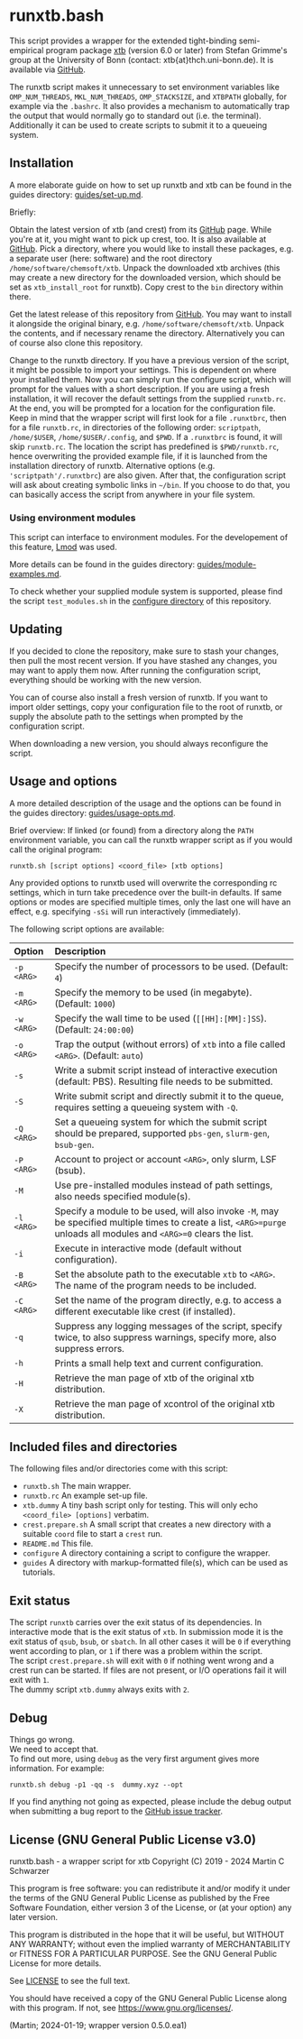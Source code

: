 # runxtb.bash

This script provides a wrapper for the
extended tight-binding semi-empirical program package
[xtb](https://www.chemie.uni-bonn.de/pctc/mulliken-center/software/xtb/xtb)
(version 6.0 or later) from Stefan Grimme's group at the University of Bonn
(contact: xtb{at}thch.uni-bonn.de).
It is available via [GitHub](https://github.com/grimme-lab/xtb).

The runxtb script makes it unnecessary to set environment variables like
`OMP_NUM_THREADS`, `MKL_NUM_THREADS`, `OMP_STACKSIZE`, and `XTBPATH` globally,
for example via the `.bashrc`.
It also provides a mechanism to automatically trap the output
that would normally go to standard out (i.e. the terminal).
Additionally it can be used to create scripts to submit it to a queueing system.

## Installation

A more elaborate guide on how to set up runxtb and xtb can be found in the
guides directory: [guides/set-up.md](guides/set-up.md).

Briefly:

Obtain the latest version of xtb (and crest) from its
[GitHub](https://github.com/grimme-lab/xtb/releases/latest) page.
While you're at it, you might want to pick up crest, too. It is also available at
[GitHub](https://github.com/crest-lab/crest/releases/latest).
Pick a directory, where you would like to install these packages, e.g.
a separate user (here: software) and the root directory `/home/software/chemsoft/xtb`.
Unpack the downloaded xtb archives (this may create a new directory for the downloaded version,
which should be set as `xtb_install_root` for runxtb).
Copy crest to the `bin` directory within there.

Get the latest release of this repository from
[GitHub](https://github.com/polyluxus/runxtb.bash/releases/latest).
You may want to install it alongside the original binary, e.g. `/home/software/chemsoft/xtb`.
Unpack the contents, and if necessary rename the directory.
Alternatively you can of course also clone this repository.

Change to the runxtb directory. If you have a previous version of the script, it might be possible
to import your settings. This is dependent on where your installed them.
Now you can simply run the configure script, which will prompt for the values
with a short description. If you are using a fresh installation, it will recover the
default settings from the supplied `runxtb.rc`.
At the end, you will be prompted for a location for the configuration file.
Keep in mind that the wrapper script will first look for a file `.runxtbrc`,
then for a file `runxtb.rc`, in directories of the following order:
`scriptpath`, `/home/$USER`, `/home/$USER/.config`, and `$PWD`.
If a `.runxtbrc` is found, it will skip `runxtb.rc`.
The location the script has predefined is `$PWD/runxtb.rc`, hence overwriting the
provided example file, if it is launched from the installation directory of runxtb.
Alternative options (e.g. `'scriptpath'/.runxtbrc`) are also given.
After that, the configuration script will ask about creating symbolic links in `~/bin`.
If you choose to do that, you can basically access the script from anywhere in your file system.

### Using environment modules

This script can interface to environment modules.
For the developement of this feature, [Lmod](https://lmod.readthedocs.io/) was used.

More details can be found in the guides directory: [guides/module-examples.md](guides/module-examples.md).

To check whether your supplied module system is supported, please find the script
`test_modules.sh` in the [configure directory](configure) of this repository.

## Updating

If you decided to clone the repository, make sure to stash your changes,
then pull the most recent version.
If you have stashed any changes, you may want to apply them now.
After running the configuration script, everything should be working with the new version.

You can of course also install a fresh version of runxtb.
If you want to import older settings, copy your configuration file to the root of runxtb,
or supply the absolute path to the settings when prompted by the configuration script.

When downloading a new version, you should always reconfigure the script.

## Usage and options

A more detailed description of the usage and the options can be found in the
guides directory: [guides/usage-opts.md](guides/usage-opts.md).

Brief overview:
If linked (or found) from a directory along the `PATH` environment variable,
you can call the runxtb wrapper script as if you would call the original program:
```
runxtb.sh [script options] <coord_file> [xtb options]
```
Any provided options  to runxtb used will overwrite the corresponding rc settings, 
which in turn take precedence over the built-in defaults.
If same options or modes are specified multiple times, only the last one will have an effect,
e.g. specifying `-sSi` will run interactively (immediately).

The following script options are available:

| Option      | Description
|:------------|:------------
| `-p <ARG>`  | Specify the number of processors to be used. (Default: `4`)
| `-m <ARG>`  | Specify the memory to be used (in megabyte). (Default: `1000`)
| `-w <ARG>`  | Specify the wall time to be used (`[[HH]:[MM]:]SS`). (Default: `24:00:00`)
| `-o <ARG>`  | Trap the output (without errors) of `xtb` into a file called `<ARG>`. (Default: `auto`)
| `-s`        | Write a submit script instead of interactive execution (default: PBS). Resulting file needs to be submitted.
| `-S`        | Write submit script and directly submit it to the queue, requires setting a queueing system with `-Q`.
| `-Q <ARG>`  | Set a queueing system for which the submit script should be prepared, supported `pbs-gen`, `slurm-gen`, `bsub-gen`.
| `-P <ARG>`  | Account to project or account `<ARG>`, only slurm, LSF (bsub).
| `-M`        | Use pre-installed modules instead of path settings, also needs specified module(s). 
| `-l <ARG>`  | Specify a module to be used, will also invoke `-M`, may be specified multiple times to create a list, `<ARG>=purge` unloads all modules and `<ARG>=0` clears the list.
| `-i`        | Execute in interactive mode (default without configuration).
| `-B <ARG>`  | Set the absolute path to the executable `xtb` to `<ARG>`. The name of the program needs to be included.
| `-C <ARG>`  | Set the name of the program directly, e.g. to access a different executable like crest (if installed).
| `-q`        | Suppress any logging messages of the script, specify twice, to also suppress warnings, specify more, also suppress errors.
| `-h`        | Prints a small help text and current configuration.
| `-H`        | Retrieve the man page of xtb of the original xtb distribution.
| `-X`        | Retrieve the man page of xcontrol of the original xtb distribution.

## Included files and directories

The following files and/or directories come with this script:

 * `runxtb.sh` The main wrapper.
 * `runxtb.rc` An example set-up file.
 * `xtb.dummy` A tiny bash script only for testing. 
   This will only echo `<coord_file> [options]` verbatim.
 * `crest.prepare.sh` A small script that creates a new directory
   with a suitable `coord` file to start a `crest` run.
 * `README.md` This file.
 * `configure` A directory containing a script to configure the wrapper.
 * `guides` A directory with markup-formatted file(s), which can be used as tutorials.

## Exit status

The script `runxtb` carries over the exit status of its dependencies.
In interactive mode that is the exit status of `xtb`.
In submission mode it is the exit status of `qsub`, `bsub`, or `sbatch`.
In all other cases it will be `0` if everything went according to plan,
or `1` if there was a problem within the script.  
The script `crest.prepare.sh` will exit with `0` if nothing went wrong 
and a crest run can be started. If files are not present, or I/O operations
fail it will exit with `1`.  
The dummy script `xtb.dummy` always exits with `2`.

## Debug

Things go wrong.  
We need to accept that.  
To find out more, using `debug` as the very first argument gives more information.
For example:
```
runxtb.sh debug -p1 -qq -s  dummy.xyz --opt
```
If you find anything not going as expected,
please include the debug output when submitting a bug report to the
[GitHub issue tracker](https://github.com/polyluxus/runxtb.bash/issues).

## License (GNU General Public License v3.0)

runxtb.bash - a wrapper script for xtb
Copyright (C) 2019 - 2024 Martin C Schwarzer

This program is free software: you can redistribute it and/or modify
it under the terms of the GNU General Public License as published by
the Free Software Foundation, either version 3 of the License, or
(at your option) any later version.

This program is distributed in the hope that it will be useful,
but WITHOUT ANY WARRANTY; without even the implied warranty of
MERCHANTABILITY or FITNESS FOR A PARTICULAR PURPOSE.  See the
GNU General Public License for more details.

See [LICENSE](LICENSE) to see the full text.

You should have received a copy of the GNU General Public License
along with this program.  If not, see <https://www.gnu.org/licenses/>.

(Martin; 2024-01-19; wrapper version 0.5.0.ea1)
